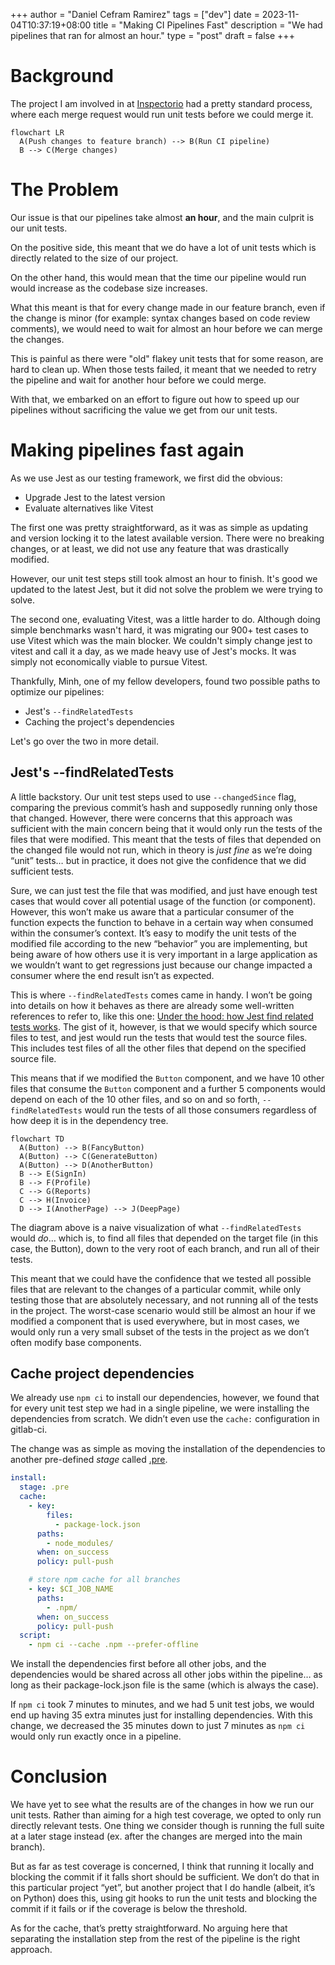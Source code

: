 +++
author = "Daniel Cefram Ramirez"
tags = ["dev"]
date = 2023-11-04T10:37:19+08:00
title = "Making CI Pipelines Fast"
description = "We had pipelines that ran for almost an hour."
type = "post"
draft = false
+++

# Background

The project I am involved in at [Inspectorio](https://inspectorio.com) had a pretty standard process, where each merge request would run unit tests before we could merge it.

```mermaid
flowchart LR
  A(Push changes to feature branch) --> B(Run CI pipeline)
  B --> C(Merge changes)
```

# The Problem

Our issue is that our pipelines take almost **an hour**, and the main culprit is our unit tests.

On the positive side, this meant that we do have a lot of unit tests which is directly related to the size of our project.

On the other hand, this would mean that the time our pipeline would run would increase as the codebase size increases.

What this meant is that for every change made in our feature branch, even if the change is minor (for example: syntax changes based on code review comments), we would need to wait for almost an hour before we can merge the changes.

This is painful as there were "old" flakey unit tests that for some reason, are hard to clean up. When those tests failed, it meant that we needed to retry the pipeline and wait for another hour before we could merge.

With that, we embarked on an effort to figure out how to speed up our pipelines without sacrificing the value we get from our unit tests.

# Making pipelines fast again

As we use Jest as our testing framework, we first did the obvious:

- Upgrade Jest to the latest version
- Evaluate alternatives like Vitest

The first one was pretty straightforward, as it was as simple as updating and version locking it to the latest available version. There were no breaking changes, or at least, we did not use any feature that was drastically modified.

However, our unit test steps still took almost an hour to finish. It's good we updated to the latest Jest, but it did not solve the problem we were trying to solve.

The second one, evaluating Vitest, was a little harder to do. Although doing simple benchmarks wasn't hard, it was migrating our 900+ test cases to use Vitest which was the main blocker. We couldn't simply change jest to vitest and call it a day, as we made heavy use of Jest's mocks. It was simply not economically viable to pursue Vitest.

Thankfully, Minh, one of my fellow developers, found two possible paths to optimize our pipelines:

- Jest's `--findRelatedTests`
- Caching the project's dependencies

Let's go over the two in more detail.

## Jest's --findRelatedTests

A little backstory. Our unit test steps used to use `--changedSince` flag, comparing the previous commit’s hash and supposedly running only those that changed. However, there were concerns that this approach was sufficient with the main concern being that it would only run the tests of the files that were modified. This meant that the tests of files that depended on the changed file would not run, which in theory is _just fine_ as we’re doing “unit” tests… but in practice, it does not give the confidence that we did sufficient tests.

Sure, we can just test the file that was modified, and just have enough test cases that would cover all potential usage of the function (or component). However, this won’t make us aware that a particular consumer of the function expects the function to behave in a certain way when consumed within the consumer’s context. It’s easy to modify the unit tests of the modified file according to the new “behavior” you are implementing, but being aware of how others use it is very important in a large application as we wouldn’t want to get regressions just because our change impacted a consumer where the end result isn’t as expected.

This is where `--findRelatedTests` comes came in handy. I won’t be going into details on how it behaves as there are already some well-written references to refer to, like this one: [Under the hood: how Jest find related tests works](https://thesametech.com/under-the-hood-jest-related-tests/). The gist of it, however, is that we would specify which source files to test, and jest would run the tests that would test the source files. This includes test files of all the other files that depend on the specified source file.

This means that if we modified the `Button` component, and we have 10 other files that consume the `Button` component and a further 5 components would depend on each of the 10 other files, and so on and so forth, `--findRelatedTests` would run the tests of all those consumers regardless of how deep it is in the dependency tree.

```mermaid
flowchart TD
  A(Button) --> B(FancyButton)
  A(Button) --> C(GenerateButton)
  A(Button) --> D(AnotherButton)
  B --> E(SignIn)
  B --> F(Profile)
  C --> G(Reports)
  C --> H(Invoice)
  D --> I(AnotherPage) --> J(DeepPage)
```

The diagram above is a naive visualization of what `--findRelatedTests` would _do_… which is, to find all files that depended on the target file (in this case, the Button), down to the very root of each branch, and run all of their tests.

This meant that we could have the confidence that we tested all possible files that are relevant to the changes of a particular commit, while only testing those that are absolutely necessary, and not running all of the tests in the project. The worst-case scenario would still be almost an hour if we modified a component that is used everywhere, but in most cases, we would only run a very small subset of the tests in the project as we don’t often modify base components.

## Cache project dependencies

We already use `npm ci` to install our dependencies, however, we found that for every unit test step we had in a single pipeline, we were installing the dependencies from scratch. We didn’t even use the `cache:` configuration in gitlab-ci.

The change was as simple as moving the installation of the dependencies to another pre-defined _stage_ called [.pre](https://docs.gitlab.com/ee/ci/yaml/#stage-pre).

```yaml
install:
  stage: .pre
  cache:
    - key:
        files:
          - package-lock.json
      paths:
        - node_modules/
      when: on_success
      policy: pull-push

    # store npm cache for all branches
    - key: $CI_JOB_NAME
      paths:
        - .npm/
      when: on_success
      policy: pull-push
  script:
    - npm ci --cache .npm --prefer-offline
```

We install the dependencies first before all other jobs, and the dependencies would be shared across all other jobs within the pipeline… as long as their package-lock.json file is the same (which is always the case).

If `npm ci` took 7 minutes to minutes, and we had 5 unit test jobs, we would end up having 35 extra minutes just for installing dependencies. With this change, we decreased the 35 minutes down to just 7 minutes as `npm ci` would only run exactly once in a pipeline.

# Conclusion

We have yet to see what the results are of the changes in how we run our unit tests. Rather than aiming for a high test coverage, we opted to only run directly relevant tests. One thing we consider though is running the full suite at a later stage instead (ex. after the changes are merged into the main branch).

But as far as test coverage is concerned, I think that running it locally and blocking the commit if it falls short should be sufficient. We don’t do that in this particular project “yet”, but another project that I do handle (albeit, it’s on Python) does this, using git hooks to run the unit tests and blocking the commit if it fails or if the coverage is below the threshold.

As for the cache, that’s pretty straightforward. No arguing here that separating the installation step from the rest of the pipeline is the right approach.
